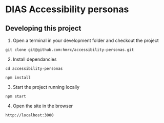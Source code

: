 
# DIAS Accessibility personas

## Developing this project

1. Open a terminal in your development folder and checkout the project

```
git clone git@github.com:hmrc/accessibility-personas.git
```

2. Install dependancies

```
cd accessibility-personas

npm install
```

3. Start the project running locally

```
npm start
```

4. Open the site in the browser

```
http://localhost:3000
```
